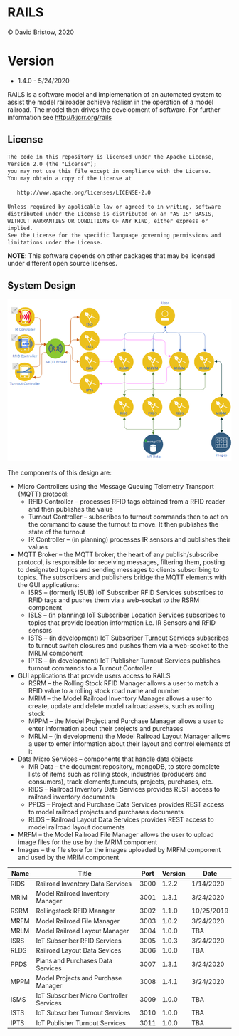 # RAILS
&copy; David Bristow, 2020

# Version
* 1.4.0 - 5/24/2020

RAILS is a software model and implemenation of an automated system to assist the model railroader achieve realism in the operation of a model railroad. The model then drives the development of software.
For further information see http://kjcrr.org/rails

## License

    The code in this repository is licensed under the Apache License, Version 2.0 (the "License");
    you may not use this file except in compliance with the License.
    You may obtain a copy of the License at

       http://www.apache.org/licenses/LICENSE-2.0

    Unless required by applicable law or agreed to in writing, software
    distributed under the License is distributed on an "AS IS" BASIS,
    WITHOUT WARRANTIES OR CONDITIONS OF ANY KIND, either express or implied.
    See the License for the specific language governing permissions and
    limitations under the License.

**NOTE**: This software depends on other packages that may be licensed under different open source licenses.

## System Design
![System Design](https://github.com/djbristow/RAILS/blob/master/sysdesign.png)

The components of this design are:
- Micro Controllers using the Message Queuing Telemetry Transport (MQTT) protocol:
  - RFID Controller – processes RFID tags obtained from a RFID reader and then publishes the value
  - Turnout Controller – subscribes to turnout commands then to act on the command to cause the turnout to move. It then publishes the state of the turnout
  - IR Controller – (in planning) processes IR sensors and publishes their values
- MQTT Broker – the MQTT broker, the heart of any publish/subscribe protocol, is responsible for receiving messages, filtering them, posting to designated topics and sending messages to clients subscribing to topics. The subscribers and publishers bridge the MQTT elements with the GUI applications:
  - ISRS – (formerly ISUB) IoT Subscriber RFID Services subscribes to RFID tags and pushes them via a web-socket to the RSRM component
  - ISLS – (in planning) IoT Subscriber Location Services subscribes to topics that provide location information i.e. IR Sensors and RFID sensors
  - ISTS – (in development) IoT Subscriber Turnout Services subscribes to turnout switch closures and pushes them via a web-socket to the MRLM component
  - IPTS – (in development) IoT Publisher Turnout Services publishes turnout commands to a Turnout Controller
- GUI applications that provide users access to RAILS
  - RSRM – the Rolling Stock RFID Manager allows a user to match a RFID value to a rolling stock road name and number
  - MRIM – the Model Railroad Inventory Manager allows a user to create, update and delete model railroad assets, such as rolling stock
  - MPPM – the Model Project and Purchase Manager allows a user to enter information about their projects and purchases
  - MRLM – (in development) the Model Railroad Layout Manager allows a user to enter information about their layout and control elements of it
- Data Micro Services – components that handle data objects
  - MR Data – the document repository, mongoDB, to store complete lists of items such as rolling stock, industries (producers and consumers), track elements,turnouts, projects, purchases, etc.
  - RIDS – Railroad Inventory Data Services provides REST access to railroad inventory documents
  - PPDS – Project and Purchase Data Services provides REST access to model railroad projects and purchases documents
  - RLDS – Railroad Layout Data Services provides REST access to model railroad layout documents
- MRFM – the Model Railroad File Manager allows the user to upload image files for the use by the MRIM component
- Images – the file store for the images uploaded by MRFM component and used by the MRIM component


|Name |Title                                  |Port |Version|Date     |
|-----|---------------------------------------|-----|-------|---------|
|RIDS|Railroad Inventory Data Services|3000|1.2.2|1/14/2020|
|MRIM|Model Railroad Inventory Manager|3001|1.3.1|3/24/2020|
|RSRM|Rollingstock RFID Manager|3002|1.1.0|10/25/2019|
|MRFM|Model Railroad File Manager|3003|1.0.2|3/24/2020|
|MRLM|Model Railroad Layout Manager|3004|1.0.0|TBA|
|ISRS|IoT Subscriber RFID Services|3005|1.0.3|3/24/2020|
|RLDS|Railroad Layout Data Sevices|3006|1.0.0|TBA|
|PPDS|Plans and Purchases Data Services|3007|1.3.1|3/24/2020|
|MPPM|Model Projects and Purchase Manager|3008|1.4.1|3/24/2020|
|ISMS|IoT Subscriber Micro Controller Services|3009|1.0.0|TBA|
|ISTS|IoT Subscriber Turnout Services|3010|1.0.0|TBA|
|IPTS|IoT Publisher Turnout Services|3011|1.0.0|TBA|


